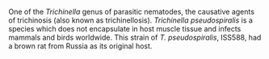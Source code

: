[//]: # (Created by ./bin/manage_files.pl from ./species/Trichinella_pseudospiralis/ISS588PRJNA257433/Trichinella_pseudospiralis_ISS588PRJNA257433.about.html on Mon Jul  6 10:05:58 2020)
One of the _Trichinella_ genus of parasitic nematodes, the causative agents of trichinosis (also known as trichinellosis). _Trichinella pseudospiralis_ is a species which does not encapsulate in host muscle tissue and infects mammals and birds worldwide. This strain of _T. pseudospiralis_, ISS588, had a brown rat from Russia as its original host.
